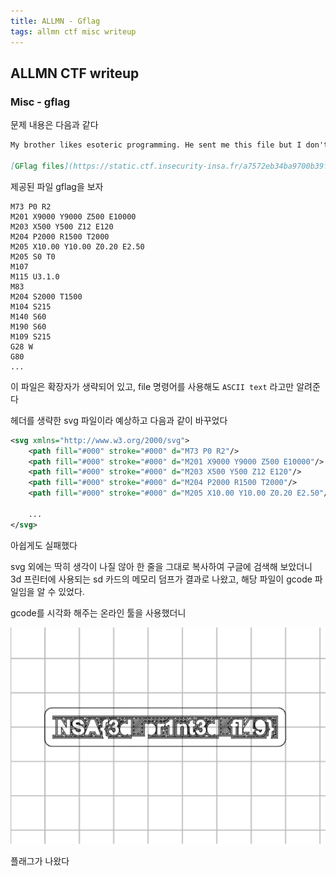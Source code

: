 ```yaml
---
title: ALLMN - Gflag
tags: allmn ctf misc writeup
---
```

## ALLMN CTF writeup
### Misc - gflag

문제 내용은 다음과 같다
```markdown
My brother likes esoteric programming. He sent me this file but I don't see what it is for. Could you help me ?

[GFlag files](https://static.ctf.insecurity-insa.fr/a7572eb34ba9700b39f1ba7f5869bf301b67d406.tar.gz)
```
제공된 파일 gflag을 보자
```
M73 P0 R2
M201 X9000 Y9000 Z500 E10000
M203 X500 Y500 Z12 E120
M204 P2000 R1500 T2000
M205 X10.00 Y10.00 Z0.20 E2.50
M205 S0 T0
M107
M115 U3.1.0
M83
M204 S2000 T1500
M104 S215
M140 S60
M190 S60
M109 S215
G28 W
G80
...
```
이 파일은 확장자가 생략되어 있고, file 명령어를 사용해도 ``ASCII text`` 라고만 알려준다

헤더를 생략한 svg 파일이라 예상하고 다음과 같이 바꾸었다
```svg
<svg xmlns="http://www.w3.org/2000/svg">
    <path fill="#000" stroke="#000" d="M73 P0 R2"/>
    <path fill="#000" stroke="#000" d="M201 X9000 Y9000 Z500 E10000"/>
    <path fill="#000" stroke="#000" d="M203 X500 Y500 Z12 E120"/>
    <path fill="#000" stroke="#000" d="M204 P2000 R1500 T2000"/>
    <path fill="#000" stroke="#000" d="M205 X10.00 Y10.00 Z0.20 E2.50"/>
    
    ...
</svg>
``` 
아쉽게도 실패했다

svg 외에는 딱히 생각이 나질 않아 한 줄을 그대로 복사하여 구글에 검색해 보았더니
3d 프린터에 사용되는 sd 카드의 메모리 덤프가 결과로 나왔고,
해당 파일이 gcode 파일임을 알 수 있었다.

gcode를 시각화 해주는 온라인 툴을 사용했더니

![flag](/assets/images/allmn_gflg_flag.PNG)

플래그가 나왔다




